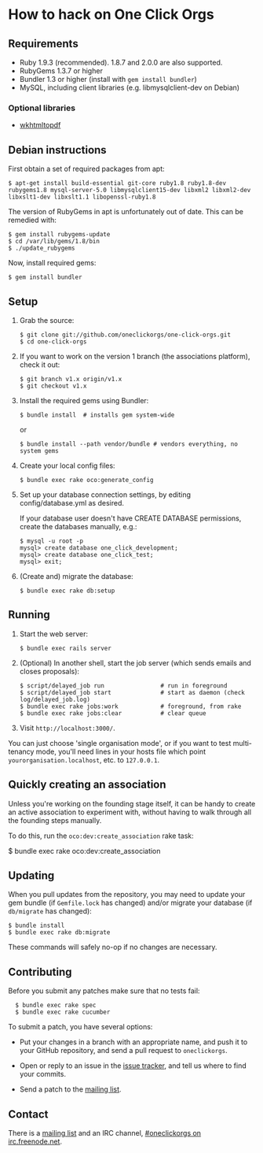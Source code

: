 # How to hack on One Click Orgs

## Requirements

* Ruby 1.9.3 (recommended). 1.8.7 and 2.0.0 are also supported.
* RubyGems 1.3.7 or higher
* Bundler 1.3 or higher  (install with `gem install bundler`)
* MySQL, including client libraries (e.g. libmysqlclient-dev on Debian)

### Optional libraries

* [wkhtmltopdf](http://code.google.com/p/wkhtmltopdf/)

## Debian instructions

First obtain a set of required packages from apt:

    $ apt-get install build-essential git-core ruby1.8 ruby1.8-dev rubygems1.8 mysql-server-5.0 libmysqlclient15-dev libxml2 libxml2-dev libxslt1-dev libxslt1.1 libopenssl-ruby1.8

The version of RubyGems in apt is unfortunately out of date. This can be remedied with:

    $ gem install rubygems-update
    $ cd /var/lib/gems/1.8/bin
    $ ./update_rubygems

Now, install required gems:

    $ gem install bundler

## Setup

1.  Grab the source:

        $ git clone git://github.com/oneclickorgs/one-click-orgs.git
        $ cd one-click-orgs

2.  If you want to work on the version 1 branch (the associations platform),
    check it out:
        
        $ git branch v1.x origin/v1.x
        $ git checkout v1.x

2.  Install the required gems using Bundler:

        $ bundle install  # installs gem system-wide

    or

        $ bundle install --path vendor/bundle # vendors everything, no system gems

3.  Create your local config files:

        $ bundle exec rake oco:generate_config

4.  Set up your database connection settings, by editing config/database.yml as desired.

    If your database user doesn't have CREATE DATABASE permissions, create the databases manually, e.g.:

        $ mysql -u root -p
        mysql> create database one_click_development;
        mysql> create database one_click_test;
        mysql> exit;

5.  (Create and) migrate the database:

        $ bundle exec rake db:setup

## Running

1.  Start the web server:

        $ bundle exec rails server

2.  (Optional) In another shell, start the job server (which sends emails and closes proposals):

        $ script/delayed_job run                # run in foreground
        $ script/delayed_job start              # start as daemon (check log/delayed_job.log)
        $ bundle exec rake jobs:work            # foreground, from rake
        $ bundle exec rake jobs:clear           # clear queue

3.  Visit `http://localhost:3000/`.

You can just choose 'single organisation mode', or if you want to test multi-tenancy mode, you'll need lines in your hosts file which point `yourorganisation.localhost`, etc. to `127.0.0.1`.

## Quickly creating an association

Unless you're working on the founding stage itself, it can be handy to create
an active association to experiment with, without having to walk through all
the founding steps manually.

To do this, run the `oco:dev:create_association` rake task:

  $ bundle exec rake oco:dev:create_association

## Updating

When you pull updates from the repository, you may need to update your gem bundle (if `Gemfile.lock` has changed) and/or migrate your database (if `db/migrate` has changed):

    $ bundle install
    $ bundle exec rake db:migrate

These commands will safely no-op if no changes are necessary.

## Contributing

Before you submit any patches make sure that no tests fail:

      $ bundle exec rake spec
      $ bundle exec rake cucumber

To submit a patch, you have several options:

*   Put your changes in a branch with an appropriate name, and push it to your GitHub repository, and send a pull request to `oneclickorgs`.

*   Open or reply to an issue in the [issue tracker](http://github.com/oneclickorgs/one-click-orgs/issues), and tell us where to find your commits.

*   Send a patch to the [mailing list](https://groups.google.com/forum/?fromgroups#!forum/oneclickorgs-devspace).

## Contact

There is a [mailing list](https://groups.google.com/forum/?fromgroups#!forum/oneclickorgs-devspace) and an IRC channel, [#oneclickorgs on irc.freenode.net](irc://irc.freenode.net/oneclickorgs).
